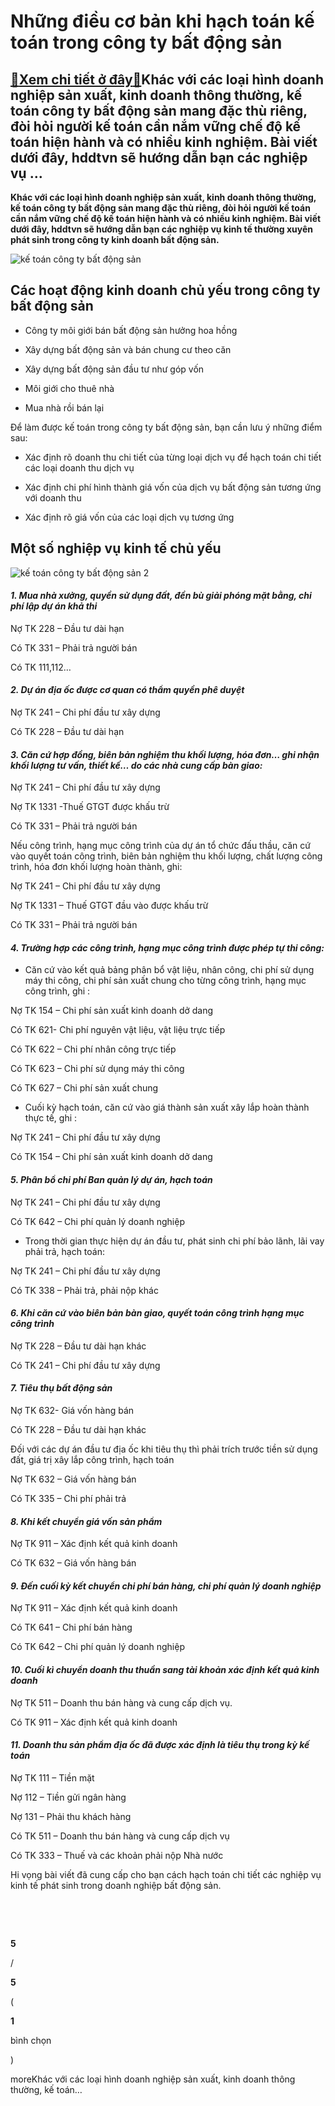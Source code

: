 Những điều cơ bản khi hạch toán kế toán trong công ty bất động sản
==================================================================

[:gift:Xem chi tiết ở đây:gift:](https://hddtvn.com/nhung-dieu-co-ban-khi-hach-toan-ke-toan-trong-cong-ty-bat-dong-san/)Khác với các loại hình doanh nghiệp sản xuất, kinh doanh thông thường, kế toán công ty bất động sản mang đặc thù riêng, đòi hỏi người kế toán cần nắm vững chế độ kế toán hiện hành và có nhiều kinh nghiệm. Bài viết dưới đây, hddtvn sẽ hướng dẫn bạn các nghiệp vụ …
-----------------------------------------------------------------------------------------------------------------------------------------------------------------------------------------------------------------------------------------------------------------------

**Khác với các loại hình doanh nghiệp sản xuất, kinh doanh thông thường, kế toán công ty bất động sản mang đặc thù riêng, đòi hỏi người kế toán cần nắm vững chế độ kế toán hiện hành và có nhiều kinh nghiệm. Bài viết dưới đây, hddtvn sẽ hướng dẫn bạn các nghiệp vụ kinh tế thường xuyên phát sinh trong công ty kinh doanh bất động sản.**


![kế toán công ty bất động sản](https://hddtvn.com/wp-content/uploads/2021/01/bds.jpg)


Các hoạt động kinh doanh chủ yếu trong công ty bất động sản
-----------------------------------------------------------




* Công ty môi giới bán bất động sản hưởng hoa hồng

* Xây dựng bất động sản và bán chung cư theo căn

* Xây dựng bất động sản đầu tư như góp vốn

* Môi giới cho thuê nhà

* Mua nhà rồi bán lại



Để làm được kế toán trong công ty bất động sản, bạn cần lưu ý những điểm sau:




* Xác định rõ doanh thu chi tiết của từng loại dịch vụ để hạch toán chi tiết các loại doanh thu dịch vụ

* Xác định chi phí hình thành giá vốn của dịch vụ bất động sản tương ứng với doanh thu

* Xác định rõ giá vốn của các loại dịch vụ tương ứng



Một số nghiệp vụ kinh tế chủ yếu
--------------------------------


![kế toán công ty bất động sản 2](https://hddtvn.com/wp-content/uploads/2021/01/bds-2.jpg)


#### *1. Mua nhà xưởng, quyền sử dụng đất, đền bù giải phóng mặt bằng, chi phí lập dự án khả thi*


Nợ TK 228 – Đầu tư dài hạn


Có TK 331 – Phải trả người bán


Có TK 111,112…


#### *2. Dự án địa ốc được cơ quan có thẩm quyền phê duyệt*


Nợ TK 241 – Chi phí đầu tư xây dựng


Có TK 228 – Đầu tư dài hạn


#### *3. Căn cứ hợp đồng, biên bản nghiệm thu khối lượng, hóa đơn… ghi nhận khối lượng tư vấn, thiết kế… do các nhà cung cấp bàn giao:*


Nợ TK 241 – Chi phí đầu tư xây dựng


Nợ TK 1331 -Thuế GTGT được khấu trừ


Có TK 331 – Phải trả người bán


Nếu công trình, hạng mục công trình của dự án tổ chức đấu thầu, căn cứ vào quyết toán công trình, biên bản nghiệm thu khối lượng, chất lượng công trình, hóa đơn khối lượng hoàn thành, ghi:


Nợ TK 241 – Chi phí đầu tư xây dựng


Nợ TK 1331 – Thuế GTGT đầu vào được khấu trừ


Có TK 331 – Phải trả người bán


#### *4. Trường hợp các công trình, hạng mục công trình được phép tự thi công:*




* Căn cứ vào kết quả bảng phân bổ vật liệu, nhân công, chi phí sử dụng máy thi công, chi phí sản xuất chung cho từng công trình, hạng mục công trình, ghi :



Nợ TK 154 – Chi phí sản xuất kinh doanh dở dang


Có TK 621- Chi phí nguyên vật liệu, vật liệu trực tiếp


Có TK 622 – Chi phí nhân công trực tiếp


Có TK 623 – Chi phí sử dụng máy thi công


Có TK 627 – Chi phí sản xuất chung




* Cuối kỳ hạch toán, căn cứ vào giá thành sản xuất xây lắp hoàn thành thực tế, ghi :



Nợ TK 241 – Chi phí đầu tư xây dựng  

Có TK 154 – Chi phí sản xuất kinh doanh dở dang


#### *5. Phân bổ chi phí Ban quản lý dự án, hạch toán*


Nợ TK 241 – Chi phí đầu tư xây dựng  

Có TK 642 – Chi phí quản lý doanh nghiệp




* Trong thời gian thực hiện dự án đầu tư, phát sinh chi phí bảo lãnh, lãi vay phải trả, hạch toán:



Nợ TK 241 – Chi phí đầu tư xây dựng  

Có TK 338 – Phải trả, phải nộp khác


#### *6. Khi căn cứ vào biên bản bàn giao, quyết toán công trình hạng mục công trình*


Nợ TK 228 – Đầu tư dài hạn khác


Có TK 241 – Chi phí đầu tư xây dựng


#### *7. Tiêu thụ bất động sản*


Nợ TK 632- Giá vốn hàng bán


Có TK 228 – Đầu tư dài hạn khác


Đối với các dự án đầu tư địa ốc khi tiêu thụ thì phải trích trước tiền sử dụng đất, giá trị xây lắp công trình, hạch toán


Nợ TK 632 – Giá vốn hàng bán


Có TK 335 – Chi phí phải trả


#### *8. Khi kết chuyển giá vốn sản phẩm*


Nợ TK 911 – Xác định kết quả kinh doanh


Có TK 632 – Giá vốn hàng bán


#### *9. Đến cuối kỳ kết chuyển chi phí bán hàng, chi phí quản lý doanh nghiệp*


Nợ TK 911 – Xác định kết quả kinh doanh


Có TK 641 – Chi phí bán hàng


Có TK 642 – Chi phí quản lý doanh nghiệp


#### *10. Cuối kì chuyển doanh thu thuần sang tài khoản xác định kết quả kinh doanh*


Nợ TK 511 – Doanh thu bán hàng và cung cấp dịch vụ.


Có TK 911 – Xác định kết quả kinh doanh


#### *11. Doanh thu sản phẩm địa ốc đã được xác định là tiêu thụ trong kỳ kế toán*


Nợ TK 111 – Tiền mặt


Nợ 112 – Tiền gửi ngân hàng


Nợ 131 – Phải thu khách hàng


Có TK 511 – Doanh thu bán hàng và cung cấp dịch vụ


Có TK 333 – Thuế và các khoản phải nộp Nhà nước


Hi vọng bài viết đã cung cấp cho bạn cách hạch toán chi tiết các nghiệp vụ kinh tế phát sinh trong doanh nghiệp bất động sản.


 


 








































**5**  

/  

**5**  

(  

**1**  

  

 bình chọn   

)


moreKhác với các loại hình doanh nghiệp sản xuất, kinh doanh thông thường, kế toán…

